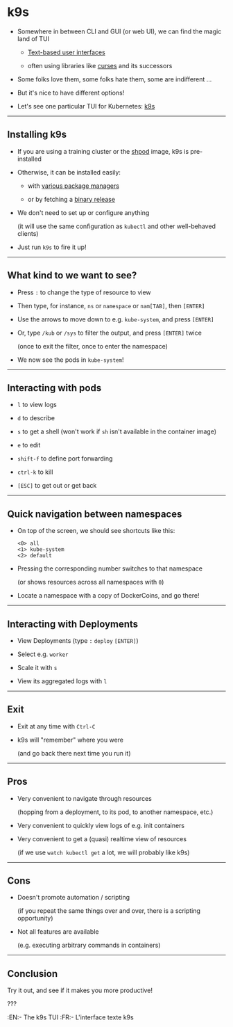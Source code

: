 # k9s

- Somewhere in between CLI and GUI (or web UI), we can find the magic land of TUI

  - [Text-based user interfaces](https://en.wikipedia.org/wiki/Text-based_user_interface)

  - often using libraries like [curses](https://en.wikipedia.org/wiki/Curses_%28programming_library%29) and its successors

- Some folks love them, some folks hate them, some are indifferent ...

- But it's nice to have different options!

- Let's see one particular TUI for Kubernetes: [k9s](https://k9scli.io/)

---

## Installing k9s

- If you are using a training cluster or the [shpod](https://github.com/jpetazzo/shpod) image, k9s is pre-installed

- Otherwise, it can be installed easily:

  - with [various package managers](https://k9scli.io/topics/install/)

  - or by fetching a [binary release](https://github.com/derailed/k9s/releases)

- We don't need to set up or configure anything

  (it will use the same configuration as `kubectl` and other well-behaved clients)

- Just run `k9s` to fire it up!

---

## What kind to we want to see?

- Press `:` to change the type of resource to view

- Then type, for instance, `ns` or `namespace` or `nam[TAB]`, then `[ENTER]`

- Use the arrows to move down to e.g. `kube-system`, and press `[ENTER]`

- Or, type `/kub` or `/sys` to filter the output, and press `[ENTER]` twice

  (once to exit the filter, once to enter the namespace)

- We now see the pods in `kube-system`!

---

## Interacting with pods

- `l` to view logs

- `d` to describe

- `s` to get a shell (won't work if `sh` isn't available in the container image)

- `e` to edit

- `shift-f` to define port forwarding

- `ctrl-k` to kill

- `[ESC]` to get out or get back

---

## Quick navigation between namespaces

- On top of the screen, we should see shortcuts like this:
  ```
  <0> all
  <1> kube-system
  <2> default
  ```

- Pressing the corresponding number switches to that namespace

  (or shows resources across all namespaces with `0`)

- Locate a namespace with a copy of DockerCoins, and go there!

---

## Interacting with Deployments

- View Deployments (type `:` `deploy` `[ENTER]`)

- Select e.g. `worker`

- Scale it with `s`

- View its aggregated logs with `l`

---

## Exit

- Exit at any time with `Ctrl-C`

- k9s will "remember" where you were

  (and go back there next time you run it)

---

## Pros

- Very convenient to navigate through resources

  (hopping from a deployment, to its pod, to another namespace, etc.)

- Very convenient to quickly view logs of e.g. init containers

- Very convenient to get a (quasi) realtime view of resources

  (if we use `watch kubectl get` a lot, we will probably like k9s)

---

## Cons

- Doesn't promote automation / scripting

  (if you repeat the same things over and over, there is a scripting opportunity)

- Not all features are available

  (e.g. executing arbitrary commands in containers)

---

## Conclusion

Try it out, and see if it makes you more productive!

???

:EN:- The k9s TUI
:FR:- L'interface texte k9s
